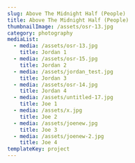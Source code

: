 ```yaml
---
slug: Above The Midnight Half (People)
title: Above The Midnight Half (People)
thumbnailImage: /assets/osr-13.jpg
category: photography
mediaList:
  - media: /assets/osr-13.jpg
    title: Jordan 1
  - media: /assets/osr-15.jpg
    title: Jordan 2
  - media: /assets/jordan_test.jpg
    title: Jordan 3
  - media: /assets/osr-14.jpg
    title: Jordan 4
  - media: /assets/untitled-17.jpg
    title: Joe 1
  - media: /assets/x.jpg
    title: Joe 2
  - media: /assets/joenew.jpg
    title: Joe 3
  - media: /assets/joenew-2.jpg
    title: Joe 4
templateKey: project
---
```



